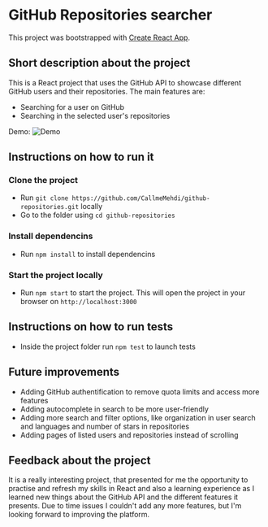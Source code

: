 # GitHub Repositories searcher

This project was bootstrapped with [Create React App](https://github.com/facebook/create-react-app).

## Short description about the project

This is a React project that uses the GitHub API to showcase different GitHub users and their repositories.
The main features are:
  - Searching for a user on GitHub
  - Searching in the selected user's repositories


Demo:
![Demo](https://s9.gifyu.com/images/demo_github.gif)

## Instructions on how to run it

### Clone the project

- Run `git clone https://github.com/CallmeMehdi/github-repositories.git` locally
- Go to the folder using `cd github-repositories`

### Install dependencins
 - Run `npm install` to install dependencins

### Start the project locally
  - Run `npm start` to start the project. This will open the project in your browser on `http://localhost:3000`

## Instructions on how to run tests
  - Inside the project folder run `npm test` to launch tests

## Future improvements
  - Adding GitHub authentification to remove quota limits and access more features
  - Adding autocomplete in search to be more user-friendly
  - Adding more search and filter options, like organization in user search and languages and number of stars in repositories
  - Adding pages of listed users and repositories instead of scrolling

## Feedback about the project
  It is a really interesting project, that presented for me the opportunity to practise and refresh my skills in React and also a learning experience as I learned new things about the GitHub API and the different features it presents. Due to time issues I couldn't add any more features, but I'm looking forward to improving the platform.
